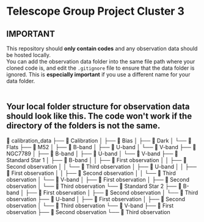 # Telescope Group Project Cluster 3

## IMPORTANT

This repository should **only contain codes** and any observation data should be hosted locally. <br>
You can add the observation data folder into the same file path where your cloned code is, and edit the `.gitignore` file to ensure that the data folder is ignored. This is **especially important** if you use a different name for your data folder.<br><br>

## Your local folder structure for observation data should look like this. The code won't work if the directory of the folders is not the same.

📁 calibration_data
├── 📁 Calibration
│   ├── 📁 Bias
│   ├── 📁 Dark
│   └── 📁 Flats
├── 📁 M52
│   ├── 📁 B-band
│   ├── 📁 U-band
│   └── 📁 V-band
├── 📁 NGC7789
│   ├── 📁 B-band
│   ├── 📁 U-band
│   └── 📁 V-band
├── 📁 Standard Star 1
│   ├── 📁 B-band
│   │   ├── 📁 First observation
│   │   ├── 📁 Second observation
│   │   └── 📁 Third observation
│   ├── 📁 U-band
│   │   ├── 📁 First observation
│   │   ├── 📁 Second observation
│   │   └── 📁 Third observation
│   └── 📁 V-band
│       ├── 📁 First observation
│       ├── 📁 Second observation
│       └── 📁 Third observation
└── 📁 Standard Star 2
    ├── 📁 B-band
    │   ├── 📁 First observation
    │   ├── 📁 Second observation
    │   └── 📁 Third observation
    ├── 📁 U-band
    │   ├── 📁 First observation
    │   ├── 📁 Second observation
    │   └── 📁 Third observation
    └── 📁 V-band
        ├── 📁 First observation
        ├── 📁 Second observation
        └── 📁 Third observation


